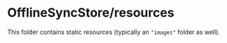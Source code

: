 # OfflineSyncStore/resources

This folder contains static resources (typically an `"images"` folder as well).
